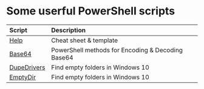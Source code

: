 # Some userful PowerShell scripts

| Script | Description |
| :--- | :--- |
| [Help](Help.md) | Cheat sheet & template |
| [Base64](Base64.ps1) | PowerShell methods for Encoding & Decoding Base64 |
| [DupeDrivers](DupeDrivers.ps1) | Find empty folders in Windows 10 |
| [EmptyDir](EmptyDir.ps1) | Find empty folders in Windows 10 |
